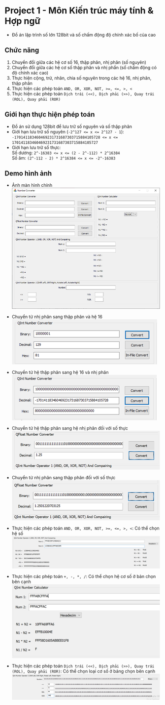# Project 1 - Môn Kiến trúc máy tính & Hợp ngữ  

* Đồ án lập trình số lớn 128bit và số chấm động độ chính xác bố của cao  

## Chức năng  

1. Chuyển đổi giữa các hệ cơ số 16, thập phân, nhị phân (số nguyên)  
2. Chuyển đổi giữa các hệ cơ số thập phân và nhị phần (số chấm động có độ chính xác cao)  
3. Thực hiện cộng, trừ, nhân, chia số nguyên trong các hệ 16, nhị phân, thập phân  
4. Thực hiện các phép toán `AND, OR, XOR, NOT, >=, <=, >, <`  
5. Thực hiện các phép toán `Dịch trái (<<), Dịch phải (>>), Quay trái (ROL), Quay phải (ROR)`  

## Giới hạn thực hiện phép toán  

* Đồ án sử dụng 128bit để lưu trữ số nguyên và số thập phân  
* Giới hạn lưu trữ số nguyên (`-2^127 <= x <= 2^127 - 1`):  
    `-170141183460469231731687303715884105728 <= x <= 170141183460469231731687303715884105727`  
* Giới hạn lưu trữ số thực:  
    Số dương: `2^-16383 <= x <= (2 - 2^-112) * 2^16384`  
    Số âm: `(2^-112 - 2) * 2^16384 <= x <= -2^-16383`  

## Demo hình ảnh  

* Ảnh màn hình chính  
![Ảnh màn hình chính](./commit/home.png)  
  
* Chuyển từ nhị phân sang thập phân và hệ 16  
![Chuyển từ nhị phân sang thập phân và hệ 16](./commit/binToDecAndHex.png)  
  
* Chuyển từ hệ thập phân sang hệ 16 và nhị phân  
![Chuyển từ hệ thập phân sang hệ 16 và nhị phân](./commit/DecToBinAndHex.png)  
  
* Chuyển từ hệ thập phân sang hệ nhị phân đối với số thực  
![Chuyển từ hệ thập phân sang hệ nhị phân đối với số thực](./commit/decToBinReal.png)  
  
* Chuyển từ nhị phân sang thập phân đối với số thực  
![Chuyển từ nhị phân sang thập phân đối với số thực](./commit/binToDecReal.png)  
  
* Thực hiện các phép toán `AND, OR, XOR, NOT, >=, <=, >, <`: Có thể chọn hệ số  
![Thực hiện các phép toán `AND, OR, XOR, NOT, >=, <=, >, <`](./commit/andOrXorNot.png)  
  
* Thực hiện các phép toán `+, -, *, /`: Có thể chọn hệ cơ số ở bản chọn bên cạnh  
![Thực hiện các phép toán `+, -, *, /`](./commit/calculate2Num.png)  
  
* Thực hiện các phép toán `Dịch trái (<<), Dịch phải (>>), Quay trái (ROL), Quay phải (ROR)`: Có thể chọn loại cơ số ở bảng chọn bên cạnh  
![Thực hiện các phép toán `Dịch trái (<<), Dịch phải (>>), Quay trái (ROL), Quay phải (ROR)`](./commit/rotate_dichBit.png)  
